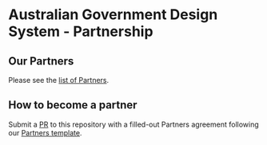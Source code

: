 # Australian Government Design System - Partnership

## Our Partners

Please see the [list of Partners](partners/).

## How to become a partner

Submit a [PR](https://github.com/designsystemau/TSC/compare) to this repository with a filled-out Partners agreement following our [Partners template](partners/README.md).

